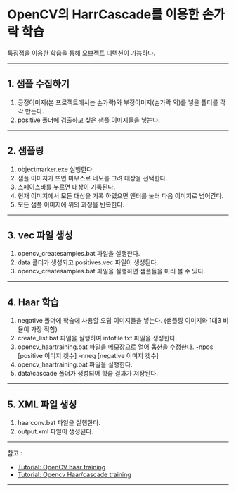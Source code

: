 # OpenCV의 HarrCascade를 이용한 손가락 학습 

특징점을 이용한 학습을 통해 오브젝트 디텍션이 가능하다. 

*** 
## 1. 샘플 수집하기
1. 긍정이미지(본 프로젝트에서는 손가락)와 부정이미지(손가락 외)를 넣을 폴더를 각각 만든다.
2. positive 폴더에 검출하고 싶은 샘플 이미지들을 넣는다.
***

## 2. 샘플링
1. objectmarker.exe 실행한다.
2. 샘플 이미지가 뜨면 마우스로 네모를 그려 대상을 선택한다.
3. 스페이스바를 누르면 대상이 기록된다.
4. 현재 이미지에서 모든 대상을 기록 하였으면 엔터를 눌러 다음 이미지로 넘어간다.
5. 모든 샘플 이미지에 위의 과정을 반복한다. 
***

## 3. vec 파일 생성
1. opencv_createsamples.bat 파일을 실행한다.
2. data 폴더가 생성되고 positives.vec 파일이 생성된다.
3. opencv_createsamples.bat 파일을 실행하면 샘플들을 미리 볼 수 있다. 
***

## 4. Haar 학습 
1. negative 폴더에 학습에 사용할 오답 이미지들을 넣는다. (샘플링 이미지와 1대3 비율이 가장 적합)
2. create_list.bat 파일을 실행하여 infofile.txt 파일을 생성한다.
3. opencv_haartraining.bat 파일을 메모장으로 열어 옵션을 수정한다.
		-npos [positive 이미지 갯수] -nneg [negative 이미지 갯수]
4. opencv_haartraining.bat 파일을 실행한다.
5. data\cascade 폴더가 생성되어 학습 결과가 저장된다.
***

## 5. XML 파일 생성
1. haarconv.bat 파일을 실행한다.
2. output.xml 파일이 생성된다.
***

참고 :
- [Tutorial: OpenCV haar training](http://note.sonots.com/SciSoftware/haartraining.html)
- [Tutorial: Opencv Haar/cascade training](https://darkpgmr.tistory.com/70)
***